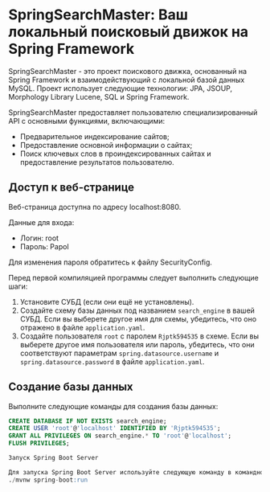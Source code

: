 # SpringSearchMaster: Ваш локальный поисковый движок на Spring Framework

SpringSearchMaster - это проект поискового движка, основанный на Spring Framework и взаимодействующий с локальной базой данных MySQL. Проект использует следующие технологии: JPA, JSOUP, Morphology Library Lucene, SQL и Spring Framework.

SpringSearchMaster предоставляет пользователю специализированный API с основными функциями, включающими:
- Предварительное индексирование сайтов;
- Предоставление основной информации о сайтах;
- Поиск ключевых слов в проиндексированных сайтах и предоставление результатов пользователю.

## Доступ к веб-странице

Веб-страница доступна по адресу localhost:8080.

Данные для входа: 
- Логин: root
- Пароль: Papol

Для изменения пароля обратитесь к файлу SecurityConfig.

Перед первой компиляцией программы следует выполнить следующие шаги:

1. Установите СУБД (если они ещё не установлены).
2. Создайте схему базы данных под названием `search_engine` в вашей СУБД. Если вы выберете другое имя для схемы, убедитесь, что оно отражено в файле `application.yaml`.
3. Создайте пользователя `root` с паролем `Rjptk594535` в схеме. Если вы выберете другое имя пользователя или пароль, убедитесь, что они соответствуют параметрам `spring.datasource.username` и `spring.datasource.password` в файле `application.yaml`.

## Создание базы данных

Выполните следующие команды для создания базы данных:

```sql
CREATE DATABASE IF NOT EXISTS search_engine;
CREATE USER 'root'@'localhost' IDENTIFIED BY 'Rjptk594535';
GRANT ALL PRIVILEGES ON search_engine.* TO 'root'@'localhost';
FLUSH PRIVILEGES;

Запуск Spring Boot Server

Для запуска Spring Boot Server используйте следующую команду в командной строке:
./mvnw spring-boot:run

